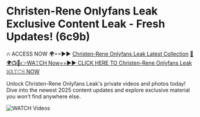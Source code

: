 # Christen-Rene Onlyfans Leak Exclusive Content Leak - Fresh Updates! (6c9b)

🔥 ACCESS NOW 🌍==►► <a href="https://tinyurl.com/3fjeunct" rel="nofollow">Christen-Rene Onlyfans Leak Latest Collection</a></h3>
[🔴🌍📺📱👉WA𝚃CH Now==►► CLICK HERE TO Christen-Rene Onlyfans Leak 𝚆𝙰𝚃𝙲𝙷 NOW](https://tinyurl.com/3fjeunct)

Unlock Christen-Rene Onlyfans Leak's private videos and photos today! Dive into the newest 2025 content updates and explore exclusive material you won’t find anywhere else.


<a href="https://tinyurl.com/3fjeunct" rel="nofollow" data-target="animated-image.originalLink"><img src="https://camo.githubusercontent.com/8a4f000d20f83aca3bf7ec5f350d767afa0574a8a352519fd8cfa583a6f93a33/68747470733a2f2f692e696d6775722e636f6d2f644a486b345a712e676966" alt="WATCH Videos" data-canonical-src="https://i.imgur.com/dJHk4Zq.gif" style="max-width: 100%; display: inline-block;" data-target="animated-image.originalImage"></a>
